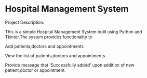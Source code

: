 # Hospital Management System

Project Description: 


This is a simple Hospital Management System built using Python and Tkinter.The system provides functionality to

Add patients,doctors and appointments

View the list of patients,doctors and appointments

Provide message that 'Successfully added' upon addition of new patient,doctor or appointment.


